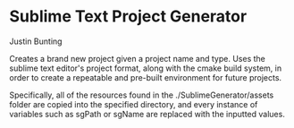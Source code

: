 Sublime Text Project Generator
====================================================================
Justin Bunting

Creates a brand new project given a project name and type. Uses the sublime text editor's project format, along with the cmake build system, in order to create a repeatable and pre-built environment for future projects.

Specifically, all of the resources found in the ./SublimeGenerator/assets folder are copied into the specified directory, and every instance of variables such as sgPath or sgName are replaced with the inputted values.